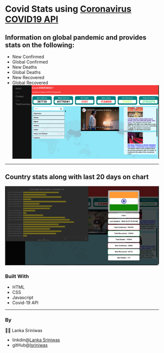 # Covid Stats using [Coronavirus COVID19 API](https://documenter.getpostman.com/view/10808728/SzS8rjbc#9739c95f-ef1d-489b-97a9-0a6dfe2f74d8)


## Information on global pandemic and provides stats on the following:
- New Confirmed
- Global Confirmed
- New Deaths
- Global Deaths
- New Recovered
- Global Recovered
![screenshot](./images/module3Dash.png)
---
## Country stats along with last 20 days on chart
![screenshot](./images/countryDetails.png)
### Built With
- HTML
- CSS
- Javascript
- Covid-19 API
---
### By
👨‍💻 Lanka Sriniwas 
- linkdin@[Lanka Sriniwas](https://www.linkedin.com/in/lanka-sriniwas-111058193/) 
- gitHub@[lsriniwas](https://github.com/lsriniwas)
